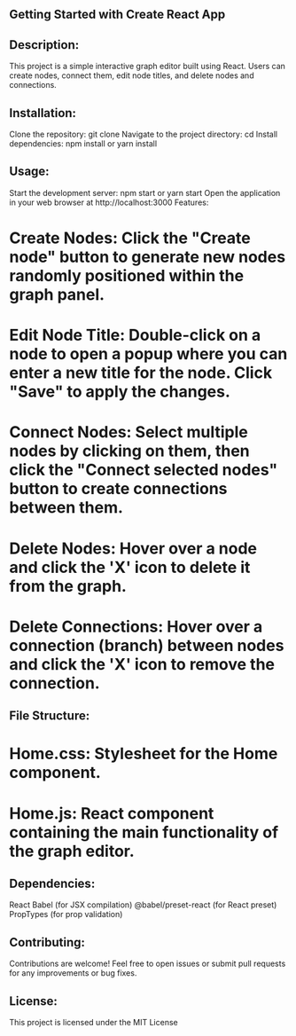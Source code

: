 ## Getting Started with Create React App
 
## Description:

This project is a simple interactive graph editor built using React. Users can create nodes, connect them, edit node titles, and delete nodes and connections.

## Installation:

Clone the repository: git clone <repository-url>
Navigate to the project directory: cd <project-directory>
Install dependencies: npm install or yarn install

## Usage:

Start the development server: npm start or yarn start
Open the application in your web browser at http://localhost:3000
Features:

# Create Nodes: Click the "Create node" button to generate new nodes randomly positioned within the graph panel.
# Edit Node Title: Double-click on a node to open a popup where you can enter a new title for the node. Click "Save" to apply the changes.
# Connect Nodes: Select multiple nodes by clicking on them, then click the "Connect selected nodes" button to create connections between them.
# Delete Nodes: Hover over a node and click the 'X' icon to delete it from the graph.
# Delete Connections: Hover over a connection (branch) between nodes and click the 'X' icon to remove the connection.

## File Structure:

# Home.css: Stylesheet for the Home component.
# Home.js: React component containing the main functionality of the graph editor.

## Dependencies:

React
Babel (for JSX compilation)
@babel/preset-react (for React preset)
PropTypes (for prop validation)

## Contributing:
Contributions are welcome! Feel free to open issues or submit pull requests for any improvements or bug fixes.

## License:
This project is licensed under the MIT License
